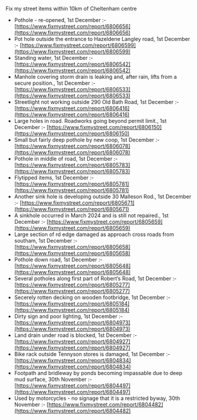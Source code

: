 Fix my street items within 10km of Cheltenham centre

<!-- fix_marker starts -->

- Pothole - re-opened, 1st December :- [https://www.fixmystreet.com/report/6806656](https://www.fixmystreet.com/report/6806656)
- Pot hole outside the entrance to Hazeldene Langley road, 1st December :- [https://www.fixmystreet.com/report/6806599](https://www.fixmystreet.com/report/6806599)
- Standing water, 1st December :- [https://www.fixmystreet.com/report/6806542](https://www.fixmystreet.com/report/6806542)
- Manhole covering storm drain is leaking and, after rain, lifts from a secure position., 1st December :- [https://www.fixmystreet.com/report/6806533](https://www.fixmystreet.com/report/6806533)
- Streetlight not working outside 290 Old Bath Road, 1st December :- [https://www.fixmystreet.com/report/6806416](https://www.fixmystreet.com/report/6806416)
- Large holes in road. Roadworks going beyond permit limit., 1st December :- [https://www.fixmystreet.com/report/6806150](https://www.fixmystreet.com/report/6806150)
- Small but fairly deep pothole by new coop, 1st December :- [https://www.fixmystreet.com/report/6806078](https://www.fixmystreet.com/report/6806078)
- Pothole in middle of road, 1st December :- [https://www.fixmystreet.com/report/6805783](https://www.fixmystreet.com/report/6805783)
- Flytipped items, 1st December :- [https://www.fixmystreet.com/report/6805781](https://www.fixmystreet.com/report/6805781)
- Another sink hole is developing outside 30 Malleson Rod., 1st December :- [https://www.fixmystreet.com/report/6805671](https://www.fixmystreet.com/report/6805671)
- A sinkhole occurred in March 2024 and is still not repaired., 1st December :- [https://www.fixmystreet.com/report/6805659](https://www.fixmystreet.com/report/6805659)
- Large section of rd edge damaged as approach cross roads from southam, 1st December :- [https://www.fixmystreet.com/report/6805658](https://www.fixmystreet.com/report/6805658)
- Pothole down road, 1st December :- [https://www.fixmystreet.com/report/6805648](https://www.fixmystreet.com/report/6805648)
- Several potholes along first part of Robert’s Road, 1st December :- [https://www.fixmystreet.com/report/6805277](https://www.fixmystreet.com/report/6805277)
- Secerely rotten decking on wooden footbridge, 1st December :- [https://www.fixmystreet.com/report/6805184](https://www.fixmystreet.com/report/6805184)
- Dirty sign and poor lighting, 1st December :- [https://www.fixmystreet.com/report/6804973](https://www.fixmystreet.com/report/6804973)
- Land drain under road is blocked, 1st December :- [https://www.fixmystreet.com/report/6804927](https://www.fixmystreet.com/report/6804927)
- Bike rack outside Tennyson stores is damaged, 1st December :- [https://www.fixmystreet.com/report/6804834](https://www.fixmystreet.com/report/6804834)
- Footpath and bridleway by ponds becoming impassable due to deep mud surface, 30th November :- [https://www.fixmystreet.com/report/6804497](https://www.fixmystreet.com/report/6804497)
- Used by motorcycles - no signage that it is a restricted byway, 30th November :- [https://www.fixmystreet.com/report/6804482](https://www.fixmystreet.com/report/6804482)

<!-- fix_marker ends -->